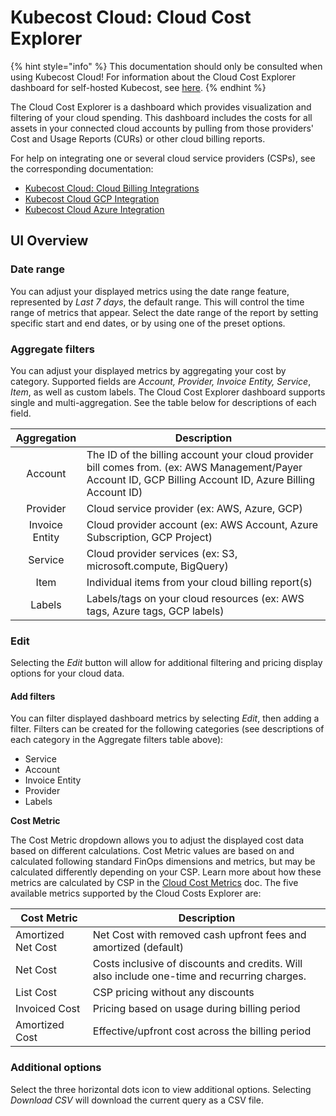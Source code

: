 # Kubecost Cloud: Cloud Cost Explorer

{% hint style="info" %}
This documentation should only be consulted when using Kubecost Cloud! For information about the Cloud Cost Explorer dashboard for self-hosted Kubecost, see [here](https://docs.kubecost.com/using-kubecost/navigating-the-kubecost-ui/assets).
{% endhint %}

The Cloud Cost Explorer is a dashboard which provides visualization and filtering of your cloud spending. This dashboard includes the costs for all assets in your connected cloud accounts by pulling from those providers' Cost and Usage Reports (CURs) or other cloud billing reports.

For help on integrating one or several cloud service providers (CSPs), see the corresponding documentation:

* [Kubecost Cloud: Cloud Billing Integrations](https://docs.kubecost.com/kubecost-cloud/kubecost-cloud-cloud-billing-integrations)
* [Kubecost Cloud GCP Integration](https://docs.kubecost.com/kubecost-cloud/kubecost-cloud-cloud-billing-integrations/kubecost-cloud-gcp-integration)
* [Kubecost Cloud Azure Integration](https://docs.kubecost.com/kubecost-cloud/kubecost-cloud-cloud-billing-integrations/kubecost-cloud-azure-integration)

## UI Overview

### Date range

You can adjust your displayed metrics using the date range feature, represented by _Last 7 days_, the default range. This will control the time range of metrics that appear. Select the date range of the report by setting specific start and end dates, or by using one of the preset options.

### Aggregate filters

You can adjust your displayed metrics by aggregating your cost by category. Supported fields are _Account, Provider, Invoice Entity, Service_, _Item_, as well as custom labels. The Cloud Cost Explorer dashboard supports single and multi-aggregation. See the table below for descriptions of each field.

|   Aggregation  | Description                                                                                                                                                |
| :------------: | ---------------------------------------------------------------------------------------------------------------------------------------------------------- |
|     Account    | The ID of the billing account your cloud provider bill comes from. (ex: AWS Management/Payer Account ID, GCP Billing Account ID, Azure Billing Account ID) |
|    Provider    | Cloud service provider (ex: AWS, Azure, GCP)                                                                                                               |
| Invoice Entity | Cloud provider account (ex: AWS Account, Azure Subscription, GCP Project)                                                                                  |
|     Service    | Cloud provider services (ex: S3, microsoft.compute, BigQuery)                                                                                              |
|      Item      | Individual items from your cloud billing report(s)                                                                                                         |
|     Labels     | Labels/tags on your cloud resources (ex: AWS tags, Azure tags, GCP labels)                                                                                 |

### Edit

Selecting the _Edit_ button will allow for additional filtering and pricing display options for your cloud data.

#### Add filters

You can filter displayed dashboard metrics by selecting _Edit_, then adding a filter. Filters can be created for the following categories (see descriptions of each category in the Aggregate filters table above):

* Service
* Account
* Invoice Entity
* Provider
* Labels

**Cost Metric**

The Cost Metric dropdown allows you to adjust the displayed cost data based on different calculations. Cost Metric values are based on and calculated following standard FinOps dimensions and metrics, but may be calculated differently depending on your CSP. Learn more about how these metrics are calculated by CSP in the [Cloud Cost Metrics](https://docs.kubecost.com/apis/apis-overview/cloud-cost-api/cloud-cost-metrics) doc. The five available metrics supported by the Cloud Costs Explorer are:

| Cost Metric        | Description                                                                                 |
| ------------------ | ------------------------------------------------------------------------------------------- |
| Amortized Net Cost | Net Cost with removed cash upfront fees and amortized (default)                             |
| Net Cost           | Costs inclusive of discounts and credits. Will also include one-time and recurring charges. |
| List Cost          | CSP pricing without any discounts                                                           |
| Invoiced Cost      | Pricing based on usage during billing period                                                |
| Amortized Cost     | Effective/upfront cost across the billing period                                            |

### Additional options

Select the three horizontal dots icon to view additional options. Selecting _Download CSV_ will download the current query as a CSV file.
